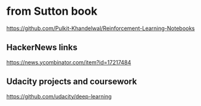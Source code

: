 # from Sutton book

https://github.com/Pulkit-Khandelwal/Reinforcement-Learning-Notebooks

## HackerNews links

https://news.ycombinator.com/item?id=17217484

## Udacity projects and coursework 

https://github.com/udacity/deep-learning
